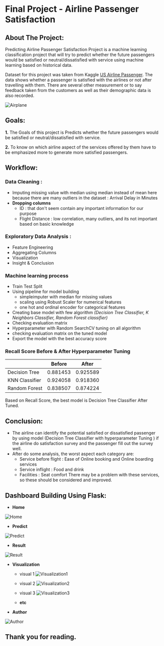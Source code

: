 # **Final Project - Airline Passenger Satisfaction**

## **About The Project:** 

Predicting Airline Passenger Satisfaction Project is a machine learning classification project that will try to predict whether the future passengers would be satisfied or neutral/dissatisfied with service using machine learning based on historical data.

Dataset for this project was taken from Kaggle [US Airline Passenger](https://www.kaggle.com/johndddddd/customer-satisfaction). The data shows whether a passenger is satisfied with the airlines or not after travelling with them. There are several other measurement or to say feedback taken from the customers as well as their demographic data is also recorded.

![Airplane](/Visualization/airplane_gif.gif)

## **Goals:**

**1.** The Goals of this project is Predicts whether the future passengers would be satisfied or neutral/dissatisfied with service. 

**2.** To know on which airline aspect of the services offered by them have to be emphasized more to generate more satisfied passengers.


## **Workflow:**

### **Data Cleaning :** 
  - Imputing missing value with median using median instead of mean here because there are many outliers in the dataset : Arrival Delay in Minutes
  - **Dropping columns** 
    - ID : that don't seem contain any important information for our purpose
    - Flight Distance :  low correlation, many outliers, and its not important based on basic knowledge
      
 ### **Exploratory Data Analysis :** 
  - Feature Engineering 
  - Aggregating Columns
  - Visualization
  - Insight & Conclusion
  
 ### **Machine learning process**
  - Train Test Split
  - Using pipeline for model building 
    - simpleimputer with median for missing values
    - scaling using Robust Scaler for numerical features
    - one hot and ordinal encoder for categorical features
  - Creating base model with few algorithm *(Decision Tree Classifier, K Neighbors Classifier, Random Forest classifier)*
  - Checking evaluation matrix
  - Hyperparameter with Random SearchCV tuning on all algorithm
  - checking evaluation matrix on the tuned model
  - Export the model with the best accuracy score

 ### **Recall Score Before & After Hyperparameter Tuning**

  |           |  Before  | After |
  |:-|:-:|:-:|
  | Decision Tree | 0.881453 | 0.925589 |
  | KNN Classifier | 0.924058 | 0.918360|
  | Random Forest | 0.838507 | 0.874224 |
    

  Based on Recall Score, the best model is Decision Tree Classifier After Tuned.

## **Conclusion:**
- The airline can identify the potential satisfied or dissatisfied passenger by using model (Decision Tree Classifier with hyperparameter Tuning ) if the airline do satisfaction survey and the passenger fill out the survey well.
- After do some analysis, the worst aspect each category are:
  - Service before flight : Ease of Online booking and Online boarding services
  - Service inflight : Food and drink
  - Facilities : Seat comfort
 There may be a problem with these services, so these should be considered and improved.



## **Dashboard Building Using Flask:**

- **Home**

![Home](/Dashboard/resultdash/1_dashboard.png)

- **Predict**

![Predict](/Dashboard/resultdash/2_predict.png)

- **Result**

![Result](/Dashboard/resultdash/3_result.png)

- **Visualization**
  - visual 1
![Visualization1](/Dashboard/resultdash/4a_visual.png)

  - visual 2
![Visualization2](/Dashboard/resultdash/4b_visual.png)

  - visual 3
![Visualization3](/Dashboard/resultdash/4c_visual.png)

  - **etc**
  
- **Author**

![Author](/Dashboard/resultdash/5_author.png)

## **Thank you for reading.**



